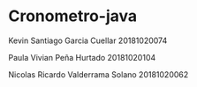 # Cronometro-java
Kevin Santiago Garcia Cuellar 20181020074

Paula Vivian Peña Hurtado 20181020104

Nicolas Ricardo Valderrama Solano 20181020062
